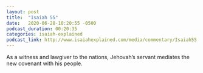 ```yaml
---
layout: post
title:  "Isaiah 55"
date:   2020-06-28-10:20:55 -0500
podcast_duration: 00:20:35
categories: isaiah-explained
podcast_link: http://www.isaiahexplained.com/media/commentary/Isaiah55.mp3
---
```

As a witness and lawgiver to the nations, Jehovah’s servant mediates the new covenant with his people.
